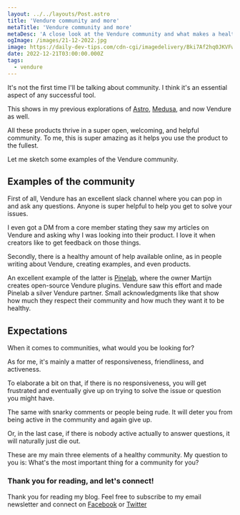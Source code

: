 ```yaml
---
layout: ../../layouts/Post.astro
title: 'Vendure community and more'
metaTitle: 'Vendure community and more'
metaDesc: 'A close look at the Vendure community and what makes a healthy one for me'
ogImage: /images/21-12-2022.jpg
image: https://daily-dev-tips.com/cdn-cgi/imagedelivery/Bki7Af2hq0JKVFw1XYYMQg/2a38954f-58cd-4b8f-9b7c-2b423fb46c00
date: 2022-12-21T03:00:00.000Z
tags:
  - vendure
---
```


It's not the first time I'll be talking about community. I think it's an essential aspect of any successful tool.

This shows in my previous explorations of [Astro](https://daily-dev-tips.com/tags/astro/), [Medusa](https://daily-dev-tips.com/tags/webshop/), and now Vendure as well.

All these products thrive in a super open, welcoming, and helpful community.
To me, this is super amazing as it helps you use the product to the fullest.

Let me sketch some examples of the Vendure community.

## Examples of the community

First of all, Vendure has an excellent slack channel where you can pop in and ask any questions.
Anyone is super helpful to help you get to solve your issues.

I even got a DM from a core member stating they saw my articles on Vendure and asking why I was looking into their product.
I love it when creators like to get feedback on those things.

Secondly, there is a healthy amount of help available online, as in people writing about Vendure, creating examples, and even products.

An excellent example of the latter is [Pinelab](https://pinelab.studio/), where the owner Martijn creates open-source Vendure plugins. Vendure saw this effort and made Pinelab a silver Vendure partner.
Small acknowledgments like that show how much they respect their community and how much they want it to be healthy.

## Expectations

When it comes to communities, what would you be looking for?

As for me, it's mainly a matter of responsiveness, friendliness, and activeness.

To elaborate a bit on that, if there is no responsiveness, you will get frustrated and eventually give up on trying to solve the issue or question you might have.

The same with snarky comments or people being rude. It will deter you from being active in the community and again give up.

Or, in the last case, if there is nobody active actually to answer questions, it will naturally just die out.

These are my main three elements of a healthy community. My question to you is:
What's the most important thing for a community for you?

### Thank you for reading, and let's connect!

Thank you for reading my blog. Feel free to subscribe to my email newsletter and connect on [Facebook](https://www.facebook.com/DailyDevTipsBlog) or [Twitter](https://twitter.com/DailyDevTips1)
